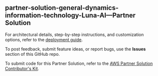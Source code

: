 
## partner-solution-general-dynamics-information-technology-Luna-AI—Partner Solution

For architectural details, step-by-step instructions, and customization options, refer to the [deployment guide](https://aws-quickstart.github.io/quickstart-general-dynamics-information-technology-luna-ai/).

To post feedback, submit feature ideas, or report bugs, use the **Issues** section of this GitHub repo. 

To submit code for this Partner Solution, refer to the [AWS Partner Solution Contributor's Kit](https://aws-quickstart.github.io/).
